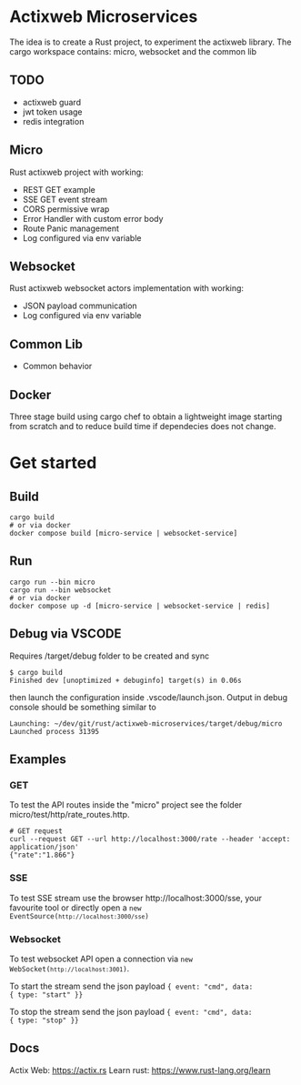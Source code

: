# Actixweb Microservices
The idea is to create a Rust project, to experiment the actixweb library.
The cargo workspace contains: micro, websocket and the common lib

## TODO
- actixweb guard
- jwt token usage
- redis integration

## Micro
Rust actixweb project with working:
- REST GET example
- SSE GET event stream
- CORS permissive wrap
- Error Handler with custom error body
- Route Panic management
- Log configured via env variable

## Websocket
Rust actixweb websocket actors implementation with working:
- JSON payload communication
- Log configured via env variable

## Common Lib
- Common behavior

## Docker
Three stage build using cargo chef to obtain a lightweight image starting from scratch and to reduce build time if dependecies does not change.

# Get started

## Build
```
cargo build
# or via docker
docker compose build [micro-service | websocket-service]
```

## Run
```
cargo run --bin micro
cargo run --bin websocket
# or via docker
docker compose up -d [micro-service | websocket-service | redis]
```
## Debug via VSCODE
Requires /target/debug folder to be created and sync 
```
$ cargo build
Finished dev [unoptimized + debuginfo] target(s) in 0.06s
```
then launch the configuration inside .vscode/launch.json. Output in debug console should be something similar to
```
Launching: ~/dev/git/rust/actixweb-microservices/target/debug/micro
Launched process 31395
```
## Examples
### GET
To test the API routes inside the "micro" project see the folder micro/test/http/rate_routes.http. 
```
# GET request
curl --request GET --url http://localhost:3000/rate --header 'accept: application/json'
{"rate":"1.866"}
```
### SSE
To test SSE stream use the browser http://localhost:3000/sse, your favourite tool or directly open a <code>new EventSource(`http://localhost:3000/sse`)</code>

### Websocket
To test websocket API open a connection via <code>new WebSocket(`http://localhost:3001`)</code>.

To start the stream send the json payload <code>{ event: "cmd", data: { type: "start" }}</code>

To stop the stream send the json payload  <code>{ event: "cmd", data: { type: "stop" }} </code>


## Docs
Actix Web: https://actix.rs
Learn rust: https://www.rust-lang.org/learn